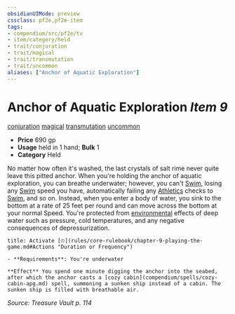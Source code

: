 ```yaml
---
obsidianUIMode: preview
cssclass: pf2e,pf2e-item
tags:
- compendium/src/pf2e/tv
- item/category/held
- trait/conjuration
- trait/magical
- trait/transmutation
- trait/uncommon
aliases: ["Anchor of Aquatic Exploration"]
---
```

# Anchor of Aquatic Exploration *Item 9*  
[conjuration](rules/traits/conjuration.md "Conjuration School Trait")  [magical](rules/traits/magical.md "Magical Item Trait")  [transmutation](rules/traits/transmutation.md "Transmutation School Trait")  [uncommon](rules/traits/uncommon.md "Uncommon Rarity Trait")  

- **Price** 690 gp
- **Usage** held in 1 hand; **Bulk** 1
- **Category** Held

No matter how often it's washed, the last crystals of salt rime never quite leave this pitted anchor. When you're holding the anchor of aquatic exploration, you can breathe underwater; however, you can't [Swim](rules/actions/swim.md), losing any [Swim](rules/actions/swim.md) speed you have, automatically failing any [Athletics](compendium/skills.md#Athletics) checks to [Swim](rules/actions/swim.md), and so on. Instead, when you enter a body of water, you sink to the bottom at a rate of 25 feet per round and can move across the bottom at your normal Speed. You're protected from [environmental](rules/traits/environmental.md "Environmental Hazard Trait") effects of deep water such as pressure, cold temperatures, and any negative consequences of depressurization.

```ad-embed-ability
title: Activate [⏲](rules/core-rulebook/chapter-9-playing-the-game.md#Actions "Duration or Frequency")

- **Requirements**: You're underwater

**Effect** You spend one minute digging the anchor into the seabed, after which the anchor casts a [cozy cabin](compendium/spells/cozy-cabin-apg.md) spell, summoning a sunken ship instead of a cabin. The sunken ship is filled with breathable air.
```

*Source: Treasure Vault p. 114*